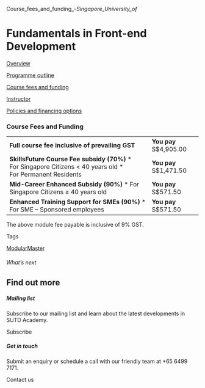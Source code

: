 Course_fees_and_funding_-_Singapore_University_of_



Fundamentals in Front-end Development
=====================================

[Overview](/course/fundamentals-in-front-end-development/#tabs)

[Programme outline](/course/fundamentals-in-front-end-development/programme-outline/#tabs)

[Course fees and funding](/course/fundamentals-in-front-end-development/course-fees-and-funding/#tabs)

[Instructor](/course/fundamentals-in-front-end-development/instructor/#tabs)

[Policies and financing options](/course/fundamentals-in-front-end-development/policies-and-financing-options/#tabs)

### Course Fees and Funding

|  |  |
| --- | --- |
| **Full course fee inclusive of prevailing GST** | **You pay**  S$4,905.00 |
| **SkillsFuture Course Fee subsidy (70%)**  * For Singapore Citizens < 40 years old * For Permanent Residents | **You pay**  S$1,471.50 |
| **Mid-Career Enhanced Subsidy (90%)**  * For Singapore Citizens ≥ 40 years old | **You pay**  S$571.50 |
| **Enhanced Training Support for SMEs (90%)**  * For SME – Sponsored employees | **You pay**  S$571.50 |

The above module fee payable is inclusive of 9% GST.

Tags

[ModularMaster](/admissions/academy/courses-and-modules/?academy-type-course=792)

###### What’s next

Find out more
-------------

##### Mailing list

Subscribe to our mailing list and learn about the latest developments in SUTD Academy.

Subscribe

##### Get in touch

Submit an enquiry or schedule a call with our friendly team at +65 6499 7171.

Contact us

